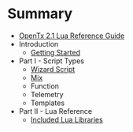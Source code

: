 # Summary

* [OpenTx 2.1 Lua Reference Guide](README.md)
* Introduction
   * [Getting Started](getting_started.md)
* Part I - Script Types
   * [Wizard Script](wizard_script.md)
   * [Mix](mix.md)
   * Function
   * Telemetry
   * Templates
* Part II - Lua Reference
   * [Included Lua Libraries](included_lua_libraries.md)

